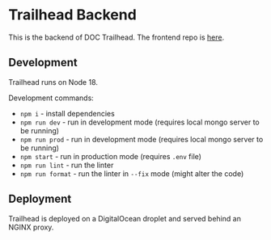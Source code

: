 # Trailhead Backend
This is the backend of DOC Trailhead.
The frontend repo is [here](https://github.com/dartmouth-outing-club/trailhead-frontend).

## Development
Trailhead runs on Node 18.

Development commands:
* `npm i` - install dependencies
* `npm run dev` - run in development mode (requires local mongo server to be running)
* `npm run prod` - run in development mode (requires local mongo server to be running)
* `npm start` - run in production mode (requires `.env` file)
* `npm run lint` - run the linter
* `npm run format` - run the linter in `--fix` mode (might alter the code)

## Deployment
Trailhead is deployed on a DigitalOcean droplet and served behind an NGINX proxy.
